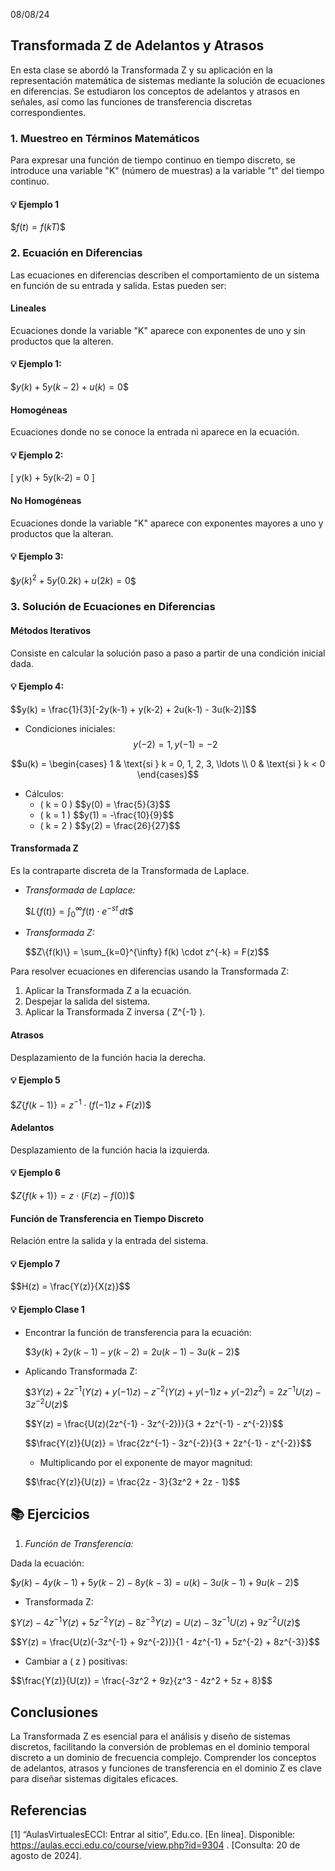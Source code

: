 08/08/24
## Transformada Z de Adelantos y Atrasos

En esta clase se abordó la Transformada Z y su aplicación en la representación matemática de sistemas mediante la solución de ecuaciones en diferencias. Se estudiaron los conceptos de adelantos y atrasos en señales, así como las funciones de transferencia discretas correspondientes.

### 1. Muestreo en Términos Matemáticos

Para expresar una función de tiempo continuo en tiempo discreto, se introduce una variable "K" (número de muestras) a la variable "t" del tiempo continuo.

#### 💡 Ejemplo 1
\$$f(t) = f(kT)$$

### 2. Ecuación en Diferencias
Las ecuaciones en diferencias describen el comportamiento de un sistema en función de su entrada y salida. Estas pueden ser:

#### Lineales
Ecuaciones donde la variable "K" aparece con exponentes de uno y sin productos que la alteren.

#### 💡 Ejemplo 1:
\$$y(k) + 5y(k-2) + u(k) = 0$$

#### Homogéneas

Ecuaciones donde no se conoce la entrada ni aparece en la ecuación.

#### 💡 Ejemplo 2:

\[ y(k) + 5y(k-2) = 0 \]

#### No Homogéneas

Ecuaciones donde la variable "K" aparece con exponentes mayores a uno y productos que la alteran.

#### 💡 Ejemplo 3:

\$$y(k)^2 + 5y(0.2k) + u(2k) = 0$$

### 3. Solución de Ecuaciones en Diferencias

#### Métodos Iterativos

Consiste en calcular la solución paso a paso a partir de una condición inicial dada.

#### 💡 Ejemplo 4:

\$$y(k) = \frac{1}{3}[-2y(k-1) + y(k-2) + 2u(k-1) - 3u(k-2)]$$

* Condiciones iniciales:
$$y(-2) = 1, \, y(-1) = -2$$

$$u(k) = \begin{cases}
  1 & \text{si } k = 0, 1, 2, 3, \ldots \\
  0 & \text{si } k < 0 
  \end{cases}$$


* Cálculos:
  * \( k = 0 \)
    \$$y(0) = \frac{5}{3}$$
  * \( k = 1 \)
    \$$y(1) = -\frac{10}{9}$$
  * \( k = 2 \)
    \$$y(2) = \frac{26}{27}$$

#### Transformada Z

Es la contraparte discreta de la Transformada de Laplace.

* *Transformada de Laplace:*

  \$$L\{f(t)\} = \int_{0}^{\infty} f(t) \cdot e^{-st} \, dt$$

* *Transformada Z:*

  \$$Z\{f(k)\} = \sum_{k=0}^{\infty} f(k) \cdot z^{-k} = F(z)$$

Para resolver ecuaciones en diferencias usando la Transformada Z:

1. Aplicar la Transformada Z a la ecuación.
2. Despejar la salida del sistema.
3. Aplicar la Transformada Z inversa \( Z^{-1} \).

#### Atrasos

Desplazamiento de la función hacia la derecha.

#### 💡 Ejemplo 5

\$$Z\{f(k-1)\} = z^{-1} \cdot (f(-1)z + F(z))$$

#### Adelantos

Desplazamiento de la función hacia la izquierda.

#### 💡 Ejemplo 6

\$$Z\{f(k+1)\} = z \cdot (F(z) - f(0))$$

#### Función de Transferencia en Tiempo Discreto

Relación entre la salida y la entrada del sistema.

#### 💡 Ejemplo 7

\$$H(z) = \frac{Y(z)}{X(z)}$$

#### 💡 Ejemplo Clase 1

* Encontrar la función de transferencia para la ecuación:

  \$$3y(k) + 2y(k-1) - y(k-2) = 2u(k-1) - 3u(k-2)$$

* Aplicando Transformada Z:

  \$$3Y(z) + 2z^{-1}(Y(z) + y(-1)z) - z^{-2}(Y(z) + y(-1)z + y(-2)z^2) = 2z^{-1}U(z) - 3z^{-2}U(z)$$

  \$$Y(z) = \frac{U(z)(2z^{-1} - 3z^{-2})}{3 + 2z^{-1} - z^{-2}}$$

  \$$\frac{Y(z)}{U(z)} = \frac{2z^{-1} - 3z^{-2}}{3 + 2z^{-1} - z^{-2}}$$

  * Multiplicando por el exponente de mayor magnitud:

  \$$\frac{Y(z)}{U(z)} = \frac{2z - 3}{3z^2 + 2z - 1}$$

## 📚 Ejercicios

1. *Función de Transferencia:*

  Dada la ecuación:

  \$$y(k) - 4y(k-1) + 5y(k-2) - 8y(k-3) = u(k) - 3u(k-1) + 9u(k-2)$$

  * Transformada Z:

  \$$Y(z) - 4z^{-1}Y(z) + 5z^{-2}Y(z) - 8z^{-3}Y(z) = U(z) - 3z^{-1}U(z) + 9z^{-2}U(z)$$

  \$$Y(z) = \frac{U(z)(-3z^{-1} + 9z^{-2})}{1 - 4z^{-1} + 5z^{-2} + 8z^{-3}}$$

  * Cambiar a \( z \) positivas:

  \$$\frac{Y(z)}{U(z)} = \frac{-3z^2 + 9z}{z^3 - 4z^2 + 5z + 8}$$

## Conclusiones

La Transformada Z es esencial para el análisis y diseño de sistemas discretos, facilitando la conversión de problemas en el dominio temporal discreto a un dominio de frecuencia complejo. Comprender los conceptos de adelantos, atrasos y funciones de transferencia en el dominio Z es clave para diseñar sistemas digitales eficaces.

## Referencias

[1] “AulasVirtualesECCI: Entrar al sitio”, Edu.co. [En línea]. Disponible: https://aulas.ecci.edu.co/course/view.php?id=9304 . [Consulta: 20 de agosto de 2024].
